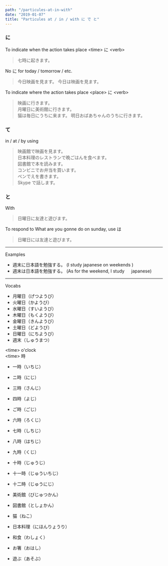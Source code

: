 ```yaml
---
path: "/particules-at-in-with"
date: "2019-01-07"
title: "Particules at / in / with に で と"
---
```


### に

To indicate when the action takes place \<time\> に \<verb\>

> 七時に起きます。

No に for today / tomorrow / etc.

> 今日映画を見ます。
> 今日は映画を見ます。

To indicate where the action takes place \<place\> に \<verb\>

> 映画に行きます。  
> 月曜日に美術館に行きます。  
> 猫は毎日にうちに来ます。
> 明日おばあちゃんのうちに行きます。

### て

in / at / by using

> 映画館で映画を見ます。  
> 日本料理のレストランで晩ごはんを食べます。  
> 図書館で本を読みます。  
> コンビニでお弁当を買います。  
> ペンでえを書きます。  
> Skype で話します。

### と

With

> 日曜日に友達と遊びます。

To respond to What are you gonne do on sunday, use は

> 日曜日には友達と遊びます。

---

Examples

- 週末に日本語を勉強する。 (I study japanese on weekends )
- 週末は日本語を勉強する。 (As for the weekend, I study 　 japanese)

---

Vocabs

- 月曜日（げつようび）
- 火曜日（かようび）
- 水曜日（すいようび）
- 木曜日（もくようび）
- 金曜日（きんようび）
- 土曜日（どようび）
- 日曜日（にちようび）
- 週末（しゅうまつ）

\<time\> o'clock  
\<time\> 時

- 一時（いちじ）
- ニ時（にじ）
- 三時（さんじ）
- 四時（よじ）
- ご時（ごじ）
- 六時（ろくじ）
- 七時（しちじ）
- 八時（はちじ）
- 九時（くじ）
- 十時（じゅうじ）
- 十一時（じゅういちじ）
- 十二時（じゅうにじ）

- 美術館（びじゅつかん）
- 図書館（としょかん）
- 猫（ねこ）
- 日本料理（にほんりょうり）
- 和食（わしょく）
- お箸（おはし）
- 遊ぶ（あそぶ）
